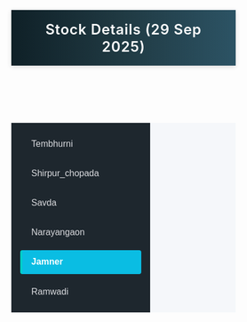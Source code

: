<html lang="en">
<head>
  <meta charset="UTF-8" />
  <meta name="viewport" content="width=device-width, initial-scale=1.0"/>
  <title>Stock Details (29 Sep 2025)</title>
  <style>
    * { box-sizing: border-box; }

    body {
      margin: 0;
      font-family: 'Segoe UI', sans-serif;
      background: #f5f7fa;
      color: #2c3e50;
      display: flex;
      flex-direction: column;
      min-height: 100vh;
    }

    header {
      background: linear-gradient(90deg, #0f2027, #203a43, #2c5364);
      color: #ffffff;
      padding: 1.2rem;
      text-align: center;
      font-size: 1.6rem;
      font-weight: 600;
      box-shadow: 0 2px 8px rgba(0, 0, 0, 0.15);
      letter-spacing: 0.8px;
    }

    .container {
      display: flex;
      flex: 1;
    }

    .sidebar {
      background-color: #1e272e;
      color: #ffffff;
      width: 250px;
      padding: 1rem;
      display: flex;
      flex-direction: column;
      gap: 0.6rem;
    }

    .sidebar button {
      background: transparent;
      border: none;
      color: #dcdde1;
      padding: 0.8rem 1rem;
      width: 100%;
      text-align: left;
      font-size: 1rem;
      cursor: pointer;
      border-left: 4px solid transparent;
      border-radius: 4px;
      transition: all 0.3s ease;
    }

    .sidebar button:hover,
    .sidebar button.active {
      background: #0abde3;
      color: #ffffff;
      border-left: 4px solid #00cec9;
      font-weight: bold;
    }

    @media (max-width: 768px) {
      .container { flex-direction: column; }

      .sidebar {
        width: 100%;
        flex-direction: row;
        overflow-x: auto;
        padding: 0.5rem;
        gap: 0.5rem;
      }

      .sidebar button {
        flex: 1;
        min-width: max-content;
        text-align: center;
        border-left: none;
        border-bottom: 3px solid transparent;
      }

      .sidebar button:hover,
      .sidebar button.active {
        border-left: none;
        border-bottom: 3px solid #00cec9;
      }
    }

    .content {
      flex: 1;
      padding: 1rem;
      background: #f5f7fa;
      overflow-y: auto;
    }

    .location-title {
      font-size: 1.4rem;
      font-weight: bold;
      margin: 0 0 1rem;
      position: relative;
      padding-bottom: 0.5rem;
      text-transform: capitalize;
    }

    .location-title::after {
      content: "";
      position: absolute;
      left: 0;
      bottom: 0;
      width: 100%;
      height: 4px;
      border-radius: 2px;
    }
    .location-title.tembhurni::after { background: #6c5ce7; }
    .location-title.shirpur_chopada::after { background: #e17055; }
    .location-title.savda::after { background: #00b894; }
    .location-title.narayangaon::after { background: #16a085; }
    .location-title.jamner::after { background: #0984e3; }
    .location-title.ramwadi::after { background: #d63031; }

    .section-title {
      font-size: 1.2rem;
      margin: 1rem 0 0.5rem;
      color: #34495e;
      border-bottom: 2px solid #dcdde1;
      padding-bottom: 0.3rem;
    }

    .card-grid {
      display: grid;
      grid-template-columns: repeat(auto-fit, minmax(200px, 1fr));
      gap: 1rem;
      margin-top: 0.8rem;
    }

    .card {
      background: #ffffff;
      border-left: 6px solid #3498db;
      border-radius: 6px;
      padding: 0.8rem;
      box-shadow: 0 2px 6px rgba(0, 0, 0, 0.06);
      transition: transform 0.2s ease;
    }

    .card:hover { transform: translateY(-3px); }

    .card h4 {
      margin: 0;
      font-size: 0.95rem;
      font-weight: 600;
      color: #2c3e50;
    }

    .card p {
      margin: 0.3rem 0 0;
      font-size: 1.1rem;
      font-weight: bold;
      color: #2f3542;
    }

    .card p.negative { color: #e74c3c; }
  </style>
</head>
<body>
  <header>Stock Details (29 Sep 2025)</header>
  <div class="container">
    <div class="sidebar">
      <button onclick="showStock('tembhurni')" id="btn-tembhurni">Tembhurni</button>
      <button onclick="showStock('shirpur_chopada')" id="btn-shirpur_chopada">Shirpur_chopada</button>
      <button onclick="showStock('savda')" id="btn-savda">Savda</button>
      <button onclick="showStock('narayangaon')" id="btn-narayangaon">Narayangaon</button>
      <button onclick="showStock('jamner')" id="btn-jamner" class="active">Jamner</button>
      <button onclick="showStock('ramwadi')" id="btn-ramwadi">Ramwadi</button>
    </div>
    <div class="content" id="stockContent"></div>
  </div>

  <script>
    const createCards = (items) => {
      return items.map(item => {
        const isNegative = item.qty.toString().includes('-');
        return `
          <div class="card">
            <h4>${item.name}</h4>
            <p class="${isNegative ? 'negative' : ''}">${item.qty}</p>
          </div>
        `;
      }).join('');
    };

    const stockData = {
      tembhurni: {
        balance: [
          { name: "Roshana Box (Nos)", qty: "0 nos" },
          { name: "King White Box", qty: "360 nos" },
          { name: "Haniya Box", qty: "0 nos" },
          { name: "Vaccum Bag 13kg", qty: "30 KG" },
          { name: "PE Form 1.5 MM (Nos)", qty: "0 nos" },
          { name: "Sachets (Nos)", qty: "105000 nos" },
          { name: "fevicol (kg)", qty: "185 KG" },
          { name: "Germination Paper (kg)", qty: "3150 KG" },
          { name: "Bavistin", qty: "2 KG" },
          { name: "Truti (kg)", qty: "2100 KG" },
          { name: "Bleaching Powder (g)", qty: "0 KG" },
          { name: "Rubber (kg)", qty: "20 KG" },
          { name: "Roshana Sticker (Nos)", qty: "3 box" },
          { name: "Bandhan Sticker (Nos)", qty: "1200000 nos" }
        ]
      },
      shirpur_chopada: {
        balance: [
          { name: "Bandhan Box", qty: "980 nos" },
          { name: "Roshana Box (Nos)", qty: "7638 nos" },
          { name: "Vaccum Bag 13kg", qty: "745.152 KG" },
          { name: "PE Form 1.5 MM (Nos)", qty: "80813 nos" },
          { name: "Sachets (Nos)", qty: "17534 nos" },
          { name: "fevicol (kg)", qty: "132 KG" },
          { name: "Germination Paper (kg)", qty: "370.14 KG" },
          { name: "Fungicide (kg)", qty: "6.5 KG" },
          { name: "Truti (kg)", qty: "711 KG" },
          { name: "Bleaching Powder (g)", qty: "0.6 G" },
          { name: "Rubber (kg)", qty: "19.7 KG" },
          { name: "Roshana Sticker (Nos)", qty: "750482" }
        ]
      },
      savda: {
        balance: [
          { name: "King Brown Box (Nos)", qty: "2300" },
          { name: "Bandhan Premium", qty: "1500" },
          { name: "Alaa white Box (Nos)", qty: "500" },
          { name: "Roshana Box (Nos)", qty: "0" },
          { name: "Laibaah Box (Nos)", qty: "350" },
          { name: "Haniya Box (Nos)", qty: "800" },
          { name: "Shabad Box(Nos)", qty: "280" },
          { name: "Vaccum Bag 13kg", qty: "1720" },
          { name: "PE Form 1.5 MM (Nos)", qty: "0" },
          { name: "Sachets (Nos)", qty: "0" },
          { name: "Fevicol (kg)", qty: "0" },
          { name: "Germination Paper (kg)", qty: "350" },
          { name: "Fungicide (kg)", qty: "4" },
          { name: "Truti (kg)", qty: "0" },
          { name: "Bleaching Powder (g)", qty: "0" },
          { name: "Rubber (kg)", qty: "0" },
          { name: "King Sticker (Nos)", qty: "56000" },
          { name: "Alaa Sticker (Nos)", qty: "4650000" },
          { name: "Roshana Sticker (Nos)", qty: "1210000" },
          { name: "Other Sticker", qty: "2520000" }
        ]
      },
      narayangaon: {
        outward: [
          { name: "Roshana Box (Nos)", qty: "716 nos" },
          { name: "Vaccum Bag 13kg", qty: "32.54545455 KG" },
          { name: "PE Form 1.5 MM (Nos)", qty: "4296 nos" },
          { name: "Sachets (Nos)", qty: "716 nos" },
          { name: "fevicol (kg)", qty: "4 KG" },
          { name: "Germination Paper (kg)", qty: "14.32 KG" },
          { name: "Fungicide (kg)", qty: "1 KG" },
          { name: "Truti (kg)", qty: "4 KG" },
          { name: "Bleaching Powder (g)", qty: "0.1 KG" },
          { name: "Rubber (kg)", qty: "0.4 KG" },
          { name: "Roshana Sticker (Nos)", qty: "10024 nos" }
        ],
        balance: [
          { name: "Roshana Box (Nos)", qty: "2288 nos" },
          { name: "Vaccum Bag 13kg", qty: "841.72 KG" },
          { name: "PE Form 1.5 MM (Nos)", qty: "104717 nos" },
          { name: "Sachets (Nos)", qty: "16561 nos" },
          { name: "fevicol (kg)", qty: "6 KG" },
          { name: "Germination Paper (kg)", qty: "182.48 KG" },
          { name: "Fungicide (kg)", qty: "37.5 KG" },
          { name: "Truti (kg)", qty: "46 KG" },
          { name: "Bleaching Powder (g)", qty: "9.5 KG" },
          { name: "Rubber (kg)", qty: "14.6 KG" },
          { name: "Roshana Sticker (Nos)", qty: "189826 nos" },
          { name: "King Sticker (Nos)", qty: "218788 nos" },
          { name: "King Brown Box", qty: "400 nos" }
        ]
      },
      jamner: {
        outward: [
          { name: "Roshana Box (Nos)", qty: "2736 nos" },
          { name: "Vaccum Bag 13kg", qty: "124.3636364 KG" },
          { name: "PE Form 1.5 MM (Nos)", qty: "16416 nos" },
          { name: "Sachets (Nos)", qty: "2736 nos" },
          { name: "fevicol (kg)", qty: "15 KG" },
          { name: "Germination Paper (kg)", qty: "54.72 KG" },
          { name: "Fungicide (kg)", qty: "4 KG" },
          { name: "Truti (kg)", qty: "20 KG" },
          { name: "Bleaching Powder (g)", qty: "0.4 G" },
          { name: "Rubber (kg)", qty: "2 KG" },
          { name: "Roshana Sticker (Nos)", qty: "38304" }
        ],
        balance: [
          { name: "Roshana Box (Nos)", qty: "13906 nos" },
          { name: "Vaccum Bag 13kg", qty: "2176 KG" },
          { name: "PE Form 1.5 MM (Nos)", qty: "174538 nos" },
          { name: "Sachets (Nos)", qty: "88072 nos" },
          { name: "fevicol (kg)", qty: "182.5 KG" },
          { name: "Germination Paper (kg)", qty: "1095.23 KG" },
          { name: "Fungicide (kg)", qty: "22.5 KG" },
          { name: "Truti (kg)", qty: "350.3 KG" },
          { name: "Bleaching Powder (g)", qty: "2.3 KG" },
          { name: "Rubber (kg)", qty: "71.35 KG" },
          { name: "Roshana Sticker (Nos)", qty: "660453 nos" }
        ]
      },
      ramwadi: {
        Outward: [
          { name: "Roshana Box (Nos)", qty: "1989 nos" },
          { name: "Laibaah Box", qty: "0 nos" },
          { name: "Haniya Box", qty: "0 nos" },
          { name: "Vaccum Bag 13kg", qty: "90.40909091 KG" },
          { name: "Vaccum Bag 7kg", qty: "0 KG" },
          { name: "PE Form 1.5 MM (Nos)", qty: "11934 nos" },
          { name: "Sachets (Nos)", qty: "1989 nos" },
          { name: "fevicol (kg)", qty: "12 KG" },
          { name: "Germination Paper (kg)", qty: "39.78 KG" },
          { name: "Fungicide (kg)", qty: "4.5 KG" },
          { name: "Truti (kg)", qty: "15 KG" },
          { name: "Bleaching Powder (g)", qty: "0.3 KG" },
          { name: "Rubber (kg)", qty: "1.5 KG" },
          { name: "Roshana Sticker", qty: "27846" }
        ],
        balance2: [
          { name: "Roshana Box (Nos)", qty: "3900 nos" },
          { name: "Laibaah Box", qty: "0 nos" },
          { name: "Haniya Box", qty: "0 nos" },
          { name: "Vaccum Bag 13kg", qty: "424.6 KG" },
          { name: "Vaccum Bag 7kg", qty: "210 KG" },
          { name: "PE Form 1.5 MM (Nos)", qty: "0 nos" },
          { name: "Sachets (Nos)", qty: "18800 nos" },
          { name: "fevicol (kg)", qty: "0 KG" },
          { name: "Germination Paper (kg)", qty: "236 KG" },
          { name: "Fungicide (kg)", qty: "12.5 KG" },
          { name: "Truti (kg)", qty: "25 KG" },
          { name: "Bleaching Powder (g)", qty: "39.5 KG" },
          { name: "Rubber (kg)", qty: "5.5 KG" },
          { name: "Roshana Sticker", qty: "1355200" },
          { name: "King Sticker", qty: "5 bundle" },
          { name: "Bandhan Sticker", qty: "16 bundle" }
        ]
      }
    };

    function showStock(location) {
      document.querySelectorAll(".sidebar button").forEach(btn => btn.classList.remove("active"));
      document.getElementById(`btn-${location}`).classList.add("active");

      const locData = stockData[location];
      let html = `<h2 class="location-title ${location}">${location.replace('_',' ')}</h2>`;

      if (locData.inward) {
        html += `<h3 class="section-title">Inward</h3>`;
        html += `<div class="card-grid">${createCards(locData.inward)}</div>`;
      }

      if (locData.outward) {
        html += `<h3 class="section-title">Outward</h3>`;
        html += `<div class="card-grid">${createCards(locData.outward)}</div>`;
      }

      if (locData.balance) {
        html += `<h3 class="section-title">Balance</h3>`;
        html += `<div class="card-grid">${createCards(locData.balance)}</div>`;
      }

      if (locData.balance2) {
        html += `<h3 class="section-title">Balance 2</h3>`;
        html += `<div class="card-grid">${createCards(locData.balance2)}</div>`;
      }

      document.getElementById("stockContent").innerHTML = html;
    }

    showStock("jamner");
  </script>
</body>
</html>
